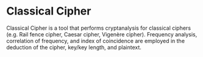 # Classical Cipher

Classical Cipher is a tool that performs cryptanalysis for classical ciphers (e.g. Rail fence cipher, Caesar cipher, Vigenère cipher). Frequency analysis, correlation of frequency, and index of coincidence are employed in the deduction of the cipher, key/key length, and plaintext.
